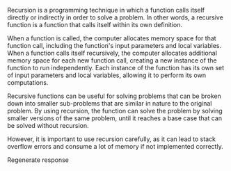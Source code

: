 Recursion is a programming technique in which a function calls itself directly or indirectly in order to solve a problem. In other words, a recursive function is a function that calls itself within its own definition.

When a function is called, the computer allocates memory space for that function call, including the function's input parameters and local variables. When a function calls itself recursively, the computer allocates additional memory space for each new function call, creating a new instance of the function to run independently. Each instance of the function has its own set of input parameters and local variables, allowing it to perform its own computations.

Recursive functions can be useful for solving problems that can be broken down into smaller sub-problems that are similar in nature to the original problem. By using recursion, the function can solve the problem by solving smaller versions of the same problem, until it reaches a base case that can be solved without recursion.

However, it is important to use recursion carefully, as it can lead to stack overflow errors and consume a lot of memory if not implemented correctly.





Regenerate response

